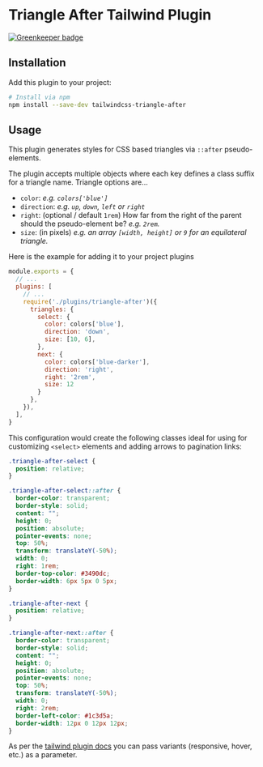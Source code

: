 # Triangle After Tailwind Plugin

[![Greenkeeper badge](https://badges.greenkeeper.io/chrisrowe/tailwindcss-triangle-after.svg)](https://greenkeeper.io/)

## Installation

Add this plugin to your project:

```bash
# Install via npm
npm install --save-dev tailwindcss-triangle-after
```

## Usage

This plugin generates styles for CSS based triangles via `::after` pseudo-elements.

The plugin accepts multiple objects where each key defines a class suffix for a triangle name. Triangle options are...

- `color`: _e.g. `colors['blue']`_
- `direction`: _e.g. `up`, `down`, `left` or `right`_
- `right`: (optional / default `1rem`) How far from the right of the parent should the pseudo-element be? _e.g. `2rem`._
- `size`: (in pixels) _e.g. an array `[width, height]` or `9` for an equilateral triangle._

Here is the example for adding it to your project plugins

```js
module.exports = {
  // ...
  plugins: [
    // ...
    require('./plugins/triangle-after')({
      triangles: {
        select: {
          color: colors['blue'],
          direction: 'down',
          size: [10, 6],
        },
        next: {
          color: colors['blue-darker'],
          direction: 'right',
          right: '2rem',
          size: 12
        }
      },
    }),
  ],
}
```

This configuration would create the following classes ideal for using for customizing `<select>` elements and adding arrows to pagination links:

```css
.triangle-after-select {
  position: relative;
}

.triangle-after-select::after {
  border-color: transparent;
  border-style: solid;
  content: "";
  height: 0;
  position: absolute;
  pointer-events: none;
  top: 50%;
  transform: translateY(-50%);
  width: 0;
  right: 1rem;
  border-top-color: #3490dc;
  border-width: 6px 5px 0 5px;
}

.triangle-after-next {
  position: relative;
}

.triangle-after-next::after {
  border-color: transparent;
  border-style: solid;
  content: "";
  height: 0;
  position: absolute;
  pointer-events: none;
  top: 50%;
  transform: translateY(-50%);
  width: 0;
  right: 2rem;
  border-left-color: #1c3d5a;
  border-width: 12px 0 12px 12px;
}
```

As per the [tailwind plugin docs](https://tailwindcss.com/docs/plugins/) you can pass variants (responsive, hover, etc.) as a parameter.